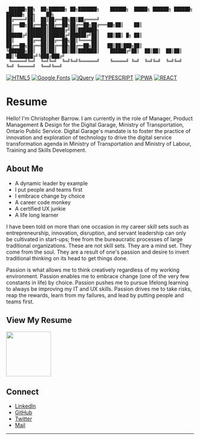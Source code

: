 ```
 ██████╗██╗  ██╗██████╗ ██╗███████╗    ██████╗  █████╗ ██████╗ ██████╗  ██████╗ ██╗    ██╗
██╔════╝██║  ██║██╔══██╗██║██╔════╝    ██╔══██╗██╔══██╗██╔══██╗██╔══██╗██╔═══██╗██║    ██║
██║     ███████║██████╔╝██║███████╗    ██████╔╝███████║██████╔╝██████╔╝██║   ██║██║ █╗ ██║
██║     ██╔══██║██╔══██╗██║╚════██║    ██╔══██╗██╔══██║██╔══██╗██╔══██╗██║   ██║██║███╗██║
╚██████╗██║  ██║██║  ██║██║███████║    ██████╔╝██║  ██║██║  ██║██║  ██║╚██████╔╝╚███╔███╔╝
 ╚═════╝╚═╝  ╚═╝╚═╝  ╚═╝╚═╝╚══════╝    ╚═════╝ ╚═╝  ╚═╝╚═╝  ╚═╝╚═╝  ╚═╝ ╚═════╝  ╚══╝╚══╝ 
```    

[![HTML5](https://img.shields.io/badge/HTML-5-informational.svg)](https://en.wikipedia.org/wiki/HTML5)
[![Google Fonts](https://img.shields.io/badge/Google%20Fonts-API-informational.svg)](https://fonts.google.com/)
[![jQuery](https://img.shields.io/badge/jQuery-3.3.1-informational.svg)](https://github.com/jquery/jquery)
[![TYPESCRIPT](https://img.shields.io/badge/TYPESCRIPT-%5E3.3.3-blue)](https://www.typescriptlang.org/)
[![PWA](https://img.shields.io/badge/PWA-latest-blue)](https://developers.google.com/web/progressive-web-apps)
[![REACT](https://img.shields.io/badge/REACT-%5E16.8.1-blue)](https://reactjs.org/)

# Resume

Hello! I'm Christopher Barrow. I am currently in the role of Manager, Product Management & Design for the Digital Garage, Ministry of Transportation, Ontario Public Service. Digital Garage's mandate is to foster the practice of innovation and exploration of technology to drive the digital service transformation agenda in Ministry of Transportation and Ministry of Labour, Training and Skills Development.

## About Me
 
* A dynamic leader by example 
* I put people and teams first
* I embrace change by choice
* A career code monkey
* A certified UX junkie 
* A life long learner

I have been told on more than one occasion in my career skill sets such as entrepreneurship, innovation, disruption, and servant leadership can only be cultivated in start-ups; free from the bureaucratic processes of large traditional organizations. These are not skill sets. They are a mind set. They come from the soul. They are a result of one's passion and desire to invert traditional thinking on its head to get things done.

Passion is what allows me to think creatively regardless of my working environment. Passion enables me to embrace change (one of the very few constants in life) by choice. Passion pushes me to pursue lifelong learning to always be improving my IT and UX skills. Passion drives me to take risks, reap the rewards, learn from my failures, and lead by putting people and teams first.

## View My Resume

<img src="https://www.chrisbarrow.me/images/qr.png" data-canonical-src="https://www.chrisbarrow.me/images/qr.png" width="120" height="120"/>

## Connect

* [LinkedIn](https://www.linkedin.com/in/christophergbarrow/)
* [GitHub](https://github.com/cgbarrow)
* [Twitter](https://twitter.com/cgordonbarrow)
* [Mail](mailto:Christopher.Barrow@ontario.ca)

---

